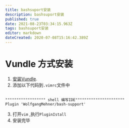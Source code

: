 ```yaml
---
title: bashsuport安装
description: bashsuport安装
published: true
date: 2021-08-23T03:34:15.963Z
tags: bashsuport安装
editor: markdown
dateCreated: 2020-07-08T15:16:42.389Z
---
```


# Vundle 方式安装
1. [安装Vundle](/zh/linux/vim实用技巧/Vundle插件管理器安装).
2. 添加以下代码到`.vimrc`文件中
```vim

"""""""""""""""""" shell 编写IDE""""""""""""""""""""""
Plugin 'WolfgangMehner/bash-support'
```
3. 打开`vim` ,执行`PluginIstall` 
4. 安装完毕
